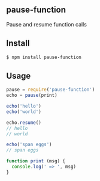 ## pause-function

Pause and resume function calls

## Install

```bash
$ npm install pause-function
```

## Usage

```js
pause = require('pause-function')
echo = pause(print)

echo('hello')
echo('world')

echo.resume()
// hello
// world

echo('span eggs')
// span eggs

function print (msg) {
  console.log(' => ', msg)
}
```

